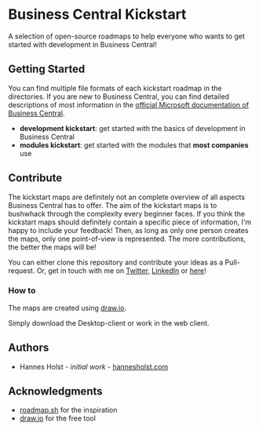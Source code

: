 # Business Central Kickstart

A selection of open-source roadmaps to help everyone who wants to get started with development in Business Central!

## Getting Started

You can find multiple file formats of each kickstart roadmap in the directories. If you are new to Business Central, you can find detailed descriptions of most information in the [official Microsoft documentation of Business Central](https://docs.microsoft.com/en-us/dynamics365/business-central/dev-itpro/developer/devenv-dev-overview).  

- **development kickstart**: get started with the basics of development in Business Central
- **modules kickstart**: get started with the modules that **most companies** use

## Contribute

The kickstart maps are definitely not an complete overview of all aspects Business Central has to offer. The aim of the kickstart maps is to bushwhack through the complexity every beginner faces. If you think the kickstart maps should definitely contain a specific piece of information, I'm happy to include  your feedback! Then, as long as only one person creates the maps, only one point-of-view is represented. The more contributions, the better the maps will be! 

You can either clone this repository and contribute your ideas as a Pull-request. Or, get in touch with me on [Twitter](https://twitter.com/holst_hannes), [LinkedIn](https://www.linkedin.com/in/hannes-holst/) or [here](https://www.hannesholst.com/)!

### How to

The maps are created using [draw.io](https://www.draw.io). 

Simply download the Desktop-client or work in the web client.

## Authors

- Hannes Holst - *initial work* - [hannesholst.com](https://www.hannesholst.com/)

## Acknowledgments

- [roadmap.sh](https://roadmap.sh/) for the inspiration
- [draw.io](https://www.draw.io/) for the free tool